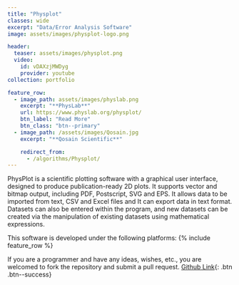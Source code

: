 ```yaml
---
title: "Physplot"
classes: wide
excerpt: "Data/Error Analysis Software"
image: assets/images/physplot-logo.png

header:
  teaser: assets/images/physplot.png
  video:
    id: vDAXzjMWDyg
    provider: youtube
collection: portfolio

feature_row:
  - image_path: assets/images/physlab.png
    excerpt: "**PhysLab**"
    url: https://www.physlab.org/physplot/
    btn_label: "Read More"
    btn_class: "btn--primary"
  - image_path: /assets/images/Qosain.jpg
    excerpt: "**Qosain Scientific**"

    redirect_from:
      - /algorithms/Physplot/
---
```


PhysPlot is a scientific plotting software with a graphical user interface, designed to produce publication-ready 2D plots. It supports vector and bitmap output, including PDF, Postscript, SVG and EPS. It allows data to be imported from text, CSV and Excel files and It can export data in text format. Datasets can also be entered within the program, and new datasets can be created via the manipulation of existing datasets using mathematical expressions.

This software is developed under the following platforms:
{% include feature_row %}


If you are a programmer and have any ideas, wishes, etc., you are welcomed to fork the repository and submit a pull request.
[Github Link](https://github.com/MShirazAhmad/PhysPlot){: .btn .btn--success}
